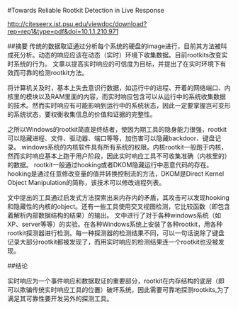 #Towards Reliable Rootkit Detection in Live Response

http://citeseerx.ist.psu.edu/viewdoc/download?rep=rep1&type=pdf&doi=10.1.1.210.971

##摘要
传统的数据取证通过分析每个系统的硬盘的image进行，目前其方法被叫成死分析。动态的响应应该在动态（实时）环境下收集数据。目前rootkits改变实时系统的行为。
文章以提高实时响应的可信度为目标，并提出了在实时环境下有效而可靠的检测rootkit方法。

将计算机关及时，基本上失去意识行数据，如运行中的进程、开着的网络端口、内核里的模块以及RAM里面的内容，而实时响应包含可以从运行中的系统收集数据的技术。然而实时响应有可能影响到运行中的系统状态，因此一定要掌握岂可变形的系统状态，要权衡收集信息的价值和证据的完整性。

之所以Windows的rootkit简直是终结者，使因为期工具的隐身能力很强，rootkit可以隐藏进程、文件、驱动器、端口等等，加伤害可以隐藏backdoor、键盘记录。
windows系统的内核软件具有所有系统的权限。内核rootkit一般跑于内核，然而实时响应基本上跑于用户阶段，因此实时响应工具不可收集准确（内核里的）的数据。
rootkit一般通过hooking或者DKOM隐藏运行中恶意代码的存在。hooking是通过任意修改变量的值并转换控制流的方法，DKOM是Direct Kernel Object Manipulation的简称，该技术可以修改进程列表。

文中提出的工具通过启发式方法探索出来内存内的矛盾，其攻击可以发现hooking和隐藏性的内核的object。还有一些工具使用交叉视图检测，它比较函数（即包含着解析内部数据结构的结果）的输出。
文中进行了对于各种windows系统（如XP、server等等）的实验。在各种Windows系统上安装了各种rootkit，用各种rootkit探测器进行检测。每一种探测器的检测结果不同，可以一句话说除了键盘记录大部分rootkit都被发现了，而用实时响应的检测结果连一个rootkit也没被发现。

##结论

实时响应为一个事件响应和数据取证的重要部分，rootkit在内存结构的底层（即可以欺骗传统实时响应工具的位置）破坏系统，因此需要可靠地探测rootkits,为了满足其可靠性要开发另外的探测工具。
